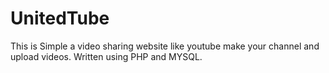 # UnitedTube

This is Simple a video sharing website like youtube make your channel and upload videos. Written using PHP and MYSQL. 
